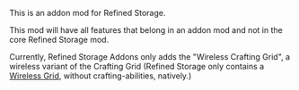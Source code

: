 This is an addon mod for Refined Storage.

This mod will have all features that belong in an addon mod and not in the core Refined Storage mod.

Currently, Refined Storage Addons only adds the "Wireless Crafting Grid", a wireless variant of the Crafting Grid (Refined Storage only contains a [Wireless Grid](https://refinedmods.com/refined-storage/wiki/wireless-grid.html), without crafting-abilities, natively.)
